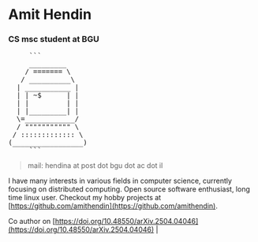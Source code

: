 

# Amit Hendin
### CS msc student at BGU


<pre>
     ```
     _________
    / ======= \
   / __________\
  | ___________ |
  | | ~$      | |
  | |         | |
  | |_________| |
  \=____________/       
  / """"""""""" \                      
 / ::::::::::::: \                
(_________________)
     ```
</pre>

> mail: hendina at post dot bgu dot ac dot il

I have many interests in various fields in computer science, currently focusing on distributed computing. Open source software enthusiast, long time linux user.
Checkout my hobby projects at [https://github.com/amithendin](https://github.com/amithendin).

Co author on [https://doi.org/10.48550/arXiv.2504.04046](https://doi.org/10.48550/arXiv.2504.04046) |
